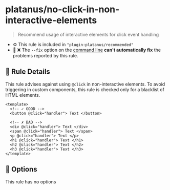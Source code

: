 # platanus/no-click-in-non-interactive-elements

> Recommend usage of interactive elements for click event handling

- :gear: This rule is included in `"plugin:platanus/recommended"`
- :wrench: :x: The `--fix` option on the [command line](https://eslint.org/docs/user-guide/command-line-interface#fixing-problems) **can't automatically fix** the problems reported by this rule.

## :book: Rule Details

This rule advises against using `@click` in non-interactive elements. To avoid triggering in custom components, this rule is checked only for a blacklist of HTML elements.

```vue
<template>
  <!-- ✓ GOOD -->
  <button @click="handler"> Text </button>

  <!-- ✗ BAD -->
  <div @click="handler"> Text </div>
  <span @click="handler"> Text </span>
  <p @click="handler"> Text </p>
  <h1 @click="handler"> Text </h1>
  <h2 @click="handler"> Text </h2>
  <h3 @click="handler"> Text </h3>
</template>
```

## :wrench: Options

This rule has no options

